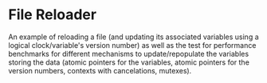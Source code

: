 # File Reloader
An example of reloading a file (and updating its associated variables using a logical clock/variable's version number) as well as the test for performance benchmarks for different mechanisms to update/repopulate the variables storing the data (atomic pointers for the variables, atomic pointers for the version numbers, contexts with cancelations, mutexes).
